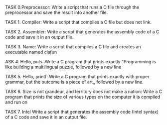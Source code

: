 TASK 0.Preprocessor: Write a script that runs a C file through the preprocessor and save the result into another file.


TASK 1. Compiler: Write a script that compiles a C file but does not link.

TASK 2. Assembler: Write a script that generates the assembly code of a C code and save it in an output file.

TASK 3. Name: Write a script that compiles a C file and creates an executable named cisfun

ASK 4. Hello, puts :Write a C program that prints exactly "Programming is like building a multilingual puzzle, followed by a new line

TASK 5. Hello, printf: Write a C program that prints exactly with proper grammar, but the outcome is a piece of art,, followed by a new line.

TASK 6. Size is not grandeur, and territory does not make a nation: Write a C program that prints the size of various types on the computer it is compiled and run on

TASK 7. Intel  Write a script that generates the assembly code (Intel syntax) of a C code and save it in an output file.
